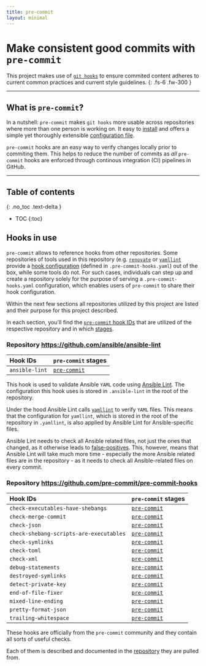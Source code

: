 ```yaml
---
title: pre-commit
layout: minimal
---
```


<!-- markdownlint-disable MD025 -->
# Make consistent good commits with `pre-commit`
<!-- markdownlint-enable MD025 -->

This project makes use of [`git hooks`](https://git-scm.com/docs/githooks) to ensure commited content adheres to current common practices and current style guidelines.
{: .fs-6 .fw-300 }

---

## What is `pre-commit`?

In a nutshell: `pre-commit` makes `git hooks` more usable across repositories where more than one person is working on. It easy to
[install](https://pre-commit.com/#install) and offers a simple yet thoroughly extensible [configuration file](https://pre-commit.com/#2-add-a-pre-commit-configuration).

`pre-commit` hooks are an easy way to verify changes locally prior to commiting them. This helps to reduce the number of commits as *all* `pre-commit` hooks are enforced
through continous integration (CI) pipelines in GitHub.

---

<!-- markdownlint-disable MD022 -->
## Table of contents
{: .no_toc .text-delta }
<!-- markdownlint-enable MD022 -->

- TOC
{:toc}

## Hooks in use

`pre-commit` allows to reference hooks from other repositories. Some repositories of tools used in this repository (e.g. [`renovate`](https://github.com/renovatebot/renovate)
or [`yamllint`](https://github.com/adrienverge/yamllint) provide a [hook configuration](https://pre-commit.com/#creating-new-hooks) (defined in `.pre-commit-hooks.yaml`) out
of the box, while some tools do not. For such cases, individuals can step up and create a repository solely for the purpose of serving a `.pre-commit-hooks.yaml` configuration,
which enables users of `pre-commit` to share their hook configuration.

Within the next few sections all repositories utilized by this project are listed and their purpose for this project described.

In each section, you'll find the [`pre-commit` hook IDs](https://pre-commit.com/#config-id) that are utilized of the respective repository and in which
[stages](https://pre-commit.com/#confining-hooks-to-run-at-certain-stages).

### Repository <https://github.com/ansible/ansible-lint>

| Hook IDs                                                                         | `pre-commit` stages                                                              |
| :------------------------------------------------------------------------------- | :------------------------------------------------------------------------------- |
| `ansible-lint`                                                                   | [`pre-commit`](https://pre-commit.com/#pre-commit)                               |

This hook is used to validate Ansible `YAML` code using [Ansible Lint](https://ansible.readthedocs.io/projects/lint/). The configuration this hook uses is stored in `.ansible-lint`
in the root of the repository.

Under the hood Ansible Lint calls [`yamllint`](https://github.com/adrienverge/yamllint) to verify `YAML` files. This means that the configuration for `yamllint`, which is
stored in the root of the repository in `.yamllint`, is also applied by Ansible Lint for Ansible-specific files.

Ansible Lint needs to check all Ansible related files, not just the ones that changed, as it otherwise leads to
[false-positives](https://github.com/ansible/ansible-lint/issues/611). This, however, means that Ansible Lint will take much more time - especially the more Ansible related
files are in the repository - as it needs to check all Ansible-related files on every commit.

### Repository <https://github.com/pre-commit/pre-commit-hooks>

| Hook IDs                                                                         | `pre-commit` stages                                                              |
| :------------------------------------------------------------------------------- | :------------------------------------------------------------------------------- |
| `check-executables-have-shebangs`                                                | [`pre-commit`](https://pre-commit.com/#pre-commit)                               |
| `check-merge-commit`                                                             | [`pre-commit`](https://pre-commit.com/#pre-commit)                               |
| `check-json`                                                                     | [`pre-commit`](https://pre-commit.com/#pre-commit)                               |
| `check-shebang-scripts-are-executables`                                          | [`pre-commit`](https://pre-commit.com/#pre-commit)                               |
| `check-symlinks`                                                                 | [`pre-commit`](https://pre-commit.com/#pre-commit)                               |
| `check-toml`                                                                     | [`pre-commit`](https://pre-commit.com/#pre-commit)                               |
| `check-xml`                                                                      | [`pre-commit`](https://pre-commit.com/#pre-commit)                               |
| `debug-statements`                                                               | [`pre-commit`](https://pre-commit.com/#pre-commit)                               |
| `destroyed-symlinks`                                                             | [`pre-commit`](https://pre-commit.com/#pre-commit)                               |
| `detect-private-key`                                                             | [`pre-commit`](https://pre-commit.com/#pre-commit)                               |
| `end-of-file-fixer`                                                              | [`pre-commit`](https://pre-commit.com/#pre-commit)                               |
| `mixed-line-ending`                                                              | [`pre-commit`](https://pre-commit.com/#pre-commit)                               |
| `pretty-format-json`                                                             | [`pre-commit`](https://pre-commit.com/#pre-commit)                               |
| `trailing-whitespace`                                                            | [`pre-commit`](https://pre-commit.com/#pre-commit)                               |

These hooks are officially from the `pre-commit` community and they contain all sorts of useful checks.

Each of them is described and documented in the [repository](https://github.com/pre-commit/pre-commit-hooks) they are pulled from.
